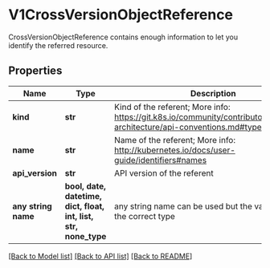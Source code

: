# V1CrossVersionObjectReference

CrossVersionObjectReference contains enough information to let you identify the referred resource.

## Properties
Name | Type | Description | Notes
------------ | ------------- | ------------- | -------------
**kind** | **str** | Kind of the referent; More info: https://git.k8s.io/community/contributors/devel/sig-architecture/api-conventions.md#types-kinds\&quot; | 
**name** | **str** | Name of the referent; More info: http://kubernetes.io/docs/user-guide/identifiers#names | 
**api_version** | **str** | API version of the referent | [optional] 
**any string name** | **bool, date, datetime, dict, float, int, list, str, none_type** | any string name can be used but the value must be the correct type | [optional]

[[Back to Model list]](../README.md#documentation-for-models) [[Back to API list]](../README.md#documentation-for-api-endpoints) [[Back to README]](../README.md)


